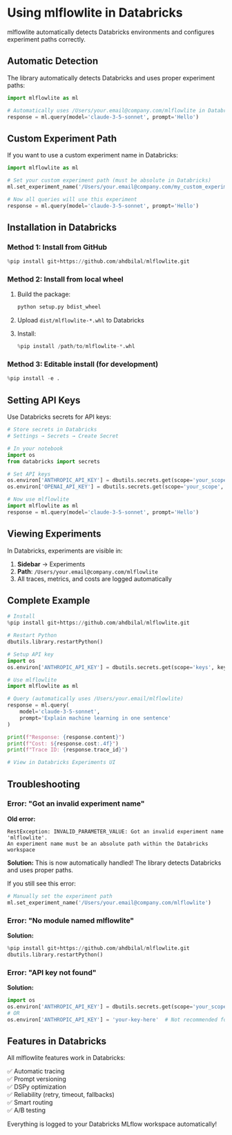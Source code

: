 # Using mlflowlite in Databricks

mlflowlite automatically detects Databricks environments and configures experiment paths correctly.

## Automatic Detection

The library automatically detects Databricks and uses proper experiment paths:

```python
import mlflowlite as ml

# Automatically uses /Users/your.email@company.com/mlflowlite in Databricks
response = ml.query(model='claude-3-5-sonnet', prompt='Hello')
```

## Custom Experiment Path

If you want to use a custom experiment name in Databricks:

```python
import mlflowlite as ml

# Set your custom experiment path (must be absolute in Databricks)
ml.set_experiment_name('/Users/your.email@company.com/my_custom_experiment')

# Now all queries will use this experiment
response = ml.query(model='claude-3-5-sonnet', prompt='Hello')
```

## Installation in Databricks

### Method 1: Install from GitHub

```python
%pip install git+https://github.com/ahdbilal/mlflowlite.git
```

### Method 2: Install from local wheel

1. Build the package:
   ```bash
   python setup.py bdist_wheel
   ```

2. Upload `dist/mlflowlite-*.whl` to Databricks

3. Install:
   ```python
   %pip install /path/to/mlflowlite-*.whl
   ```

### Method 3: Editable install (for development)

```python
%pip install -e .
```

## Setting API Keys

Use Databricks secrets for API keys:

```python
# Store secrets in Databricks
# Settings → Secrets → Create Secret

# In your notebook
import os
from databricks import secrets

# Set API keys
os.environ['ANTHROPIC_API_KEY'] = dbutils.secrets.get(scope='your_scope', key='anthropic_api_key')
os.environ['OPENAI_API_KEY'] = dbutils.secrets.get(scope='your_scope', key='openai_api_key')

# Now use mlflowlite
import mlflowlite as ml
response = ml.query(model='claude-3-5-sonnet', prompt='Hello')
```

## Viewing Experiments

In Databricks, experiments are visible in:
1. **Sidebar** → Experiments
2. **Path**: `/Users/your.email@company.com/mlflowlite`
3. All traces, metrics, and costs are logged automatically

## Complete Example

```python
# Install
%pip install git+https://github.com/ahdbilal/mlflowlite.git

# Restart Python
dbutils.library.restartPython()

# Setup API key
import os
os.environ['ANTHROPIC_API_KEY'] = dbutils.secrets.get(scope='keys', key='anthropic')

# Use mlflowlite
import mlflowlite as ml

# Query (automatically uses /Users/your.email/mlflowlite)
response = ml.query(
    model='claude-3-5-sonnet',
    prompt='Explain machine learning in one sentence'
)

print(f"Response: {response.content}")
print(f"Cost: ${response.cost:.4f}")
print(f"Trace ID: {response.trace_id}")

# View in Databricks Experiments UI
```

## Troubleshooting

### Error: "Got an invalid experiment name"

**Old error:**
```
RestException: INVALID_PARAMETER_VALUE: Got an invalid experiment name 'mlflowlite'. 
An experiment name must be an absolute path within the Databricks workspace
```

**Solution:**
This is now automatically handled! The library detects Databricks and uses proper paths.

If you still see this error:
```python
# Manually set the experiment path
ml.set_experiment_name('/Users/your.email@company.com/mlflowlite')
```

### Error: "No module named mlflowlite"

**Solution:**
```python
%pip install git+https://github.com/ahdbilal/mlflowlite.git
dbutils.library.restartPython()
```

### Error: "API key not found"

**Solution:**
```python
import os
os.environ['ANTHROPIC_API_KEY'] = dbutils.secrets.get(scope='your_scope', key='your_key')
# OR
os.environ['ANTHROPIC_API_KEY'] = 'your-key-here'  # Not recommended for production
```

## Features in Databricks

All mlflowlite features work in Databricks:

✅ Automatic tracing  
✅ Prompt versioning  
✅ DSPy optimization  
✅ Reliability (retry, timeout, fallbacks)  
✅ Smart routing  
✅ A/B testing  

Everything is logged to your Databricks MLflow workspace automatically!

